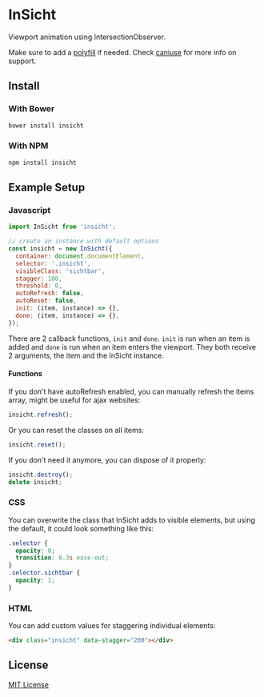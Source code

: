 InSicht
=======
Viewport animation using IntersectionObserver.

Make sure to add a [polyfill](https://github.com/w3c/IntersectionObserver/tree/master/polyfill) if needed. Check [caniuse](http://caniuse.com/#feat=intersectionobserver) for more info on support.

Install
-------

### With Bower

```bash
bower install insicht
```

### With NPM

```bash
npm install insicht
```

Example Setup
-------------

### Javascript

```javascript
import InSicht from 'insicht';

// create an instance with default options
const insicht = new InSicht({
  container: document.documentElement,
  selector: '.insicht',
  visibleClass: 'sichtbar',
  stagger: 100,
  threshold: 0,
  autoRefresh: false,
  autoReset: false,
  init: (item, instance) => {},
  done: (item, instance) => {},
});
```

There are 2 callback functions, `init` and `done`. `init` is run when an item is added and `done` is run when an item enters the viewport. They both receive 2 arguments, the item and the InSicht instance.

#### Functions

If you don't have autoRefresh enabled, you can manually refresh the items array, might be useful for ajax websites:

```javascript
insicht.refresh();
```

Or you can reset the classes on all items:

```javascript
insicht.reset();
```

If you don't need it anymore, you can dispose of it properly:

```javascript
insicht.destroy();
delete insicht;
```

### CSS

You can overwrite the class that InSicht adds to visible elements, but using the default, it could look something like this:

```css
.selector {
  opacity: 0;
  transition: 0.3s ease-out;
}
.selector.sichtbar {
  opacity: 1;
}
```

### HTML

You can add custom values for staggering individual elements:

```html
<div class="insicht" data-stagger="200"></div>
```

License
-------

[MIT License](LICENSE)
